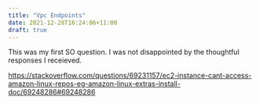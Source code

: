 ```yaml
---
title: "Vpc Endpoints"
date: 2021-12-28T16:24:06+11:00
draft: true
---
```


This was my first SO question. I was not disappointed by the thoughtful responses I receieved.

https://stackoverflow.com/questions/69231157/ec2-instance-cant-access-amazon-linux-repos-eg-amazon-linux-extras-install-doc/69248286#69248286